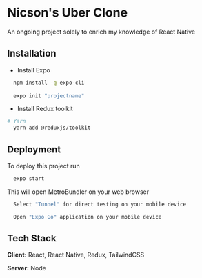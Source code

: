 

# Nicson's Uber Clone
An ongoing project solely to enrich my knowledge of React Native

## Installation

- Install Expo

```bash
  npm install -g expo-cli
  
  expo init "projectname"
```

- Install Redux toolkit
```bash
# Yarn
  yarn add @reduxjs/toolkit
```


## Deployment

To deploy this project run

```bash
  expo start
```

This  will open MetroBundler on your web browser
```bash
  Select "Tunnel" for direct testing on your mobile device
```
```bash
  Open "Expo Go" application on your mobile device
```
## Tech Stack

**Client:** React, React Native, Redux, TailwindCSS

**Server:** Node

